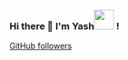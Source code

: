 ### Hi there 👋 I'm Yash<img src="https://raw.githubusercontent.com/TheDudeThatCode/TheDudeThatCode/master/Assets/Hi.gif" width=35 height=35> !
[GitHub followers](https://img.shields.io/github/followers/yashagarwal1999?style=social)
<!--
**yashagarwal1999/yashagarwal1999** is a ✨ _special_ ✨ repository because its `README.md` (this file) appears on your GitHub profile.


### Worked With
<code><img height="40" src="https://img.shields.io/badge/python-%233776AB.svg?&style=flat-square&logo=python&logoColor=white"></code>

Here are some ideas to get you started:

- 🔭 I’m currently working on ...
- 🌱 I’m currently learning ...
- 👯 I’m looking to collaborate on ...
- 🤔 I’m looking for help with ...
- 💬 Ask me about ...
- 📫 How to reach me: ...
- 😄 Pronouns: ...
- ⚡ Fun fact: ...
-->
